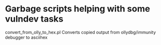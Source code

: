 # Garbage scripts helping with some vulndev tasks

convert_from_olly_to_hex.pl
Converts copied output from ollydbg/immunity debugger to asciihex
